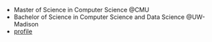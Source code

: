 - Master of Science in Computer Science @CMU
- Bachelor of Science in Computer Science and Data Science @UW-Madison
- [profile](https://s1monfu.github.io/)
